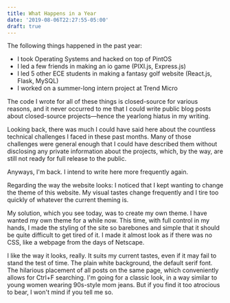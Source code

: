 ```yaml
---
title: What Happens in a Year
date: '2019-08-06T22:27:55-05:00'
draft: true
---
```

The following things happened in the past year:
- I took Operating Systems and hacked on top of PintOS
- I led a few friends in making an io game (PIXI.js, Express.js)
- I led 5 other ECE students in making a fantasy golf website (React.js, Flask, MySQL)
- I worked on a summer-long intern project at Trend Micro

The code I wrote for all of these things is closed-source for various reasons, and it never occurred to me that I could write public blog posts about closed-source projects—hence the yearlong hiatus in my writing.

Looking back, there was much I could have said here about the countless technical challenges I faced in these past months. Many of those challenges were general enough that I could have described them without disclosing any private information about the projects, which, by the way, are still not ready for full release to the public.

Anyways, I'm back. I intend to write here more frequently again. 

Regarding the way the website looks: I noticed that I kept wanting to change the theme of this website. My visual tastes change frequently and I tire too quickly of whatever the current theming is. 

My solution, which you see today, was to create my own theme. I have wanted my own theme for a while now. This time, with full control in my hands, I made the styling of the site so barebones and simple that it should be quite difficult to get tired of it. I made it almost look as if there was no CSS, like a webpage from the days of Netscape.

I like the way it looks, really. It suits my current tastes, even if it may fail to stand the test of time. The plain white background, the default serif font. The hilarious placement of all posts on the same page, which conveniently allows for Ctrl+F searching. I'm going for a classic look, in a way similar to young women wearing 90s-style mom jeans. But if you find it too atrocious to bear, I won't mind if you tell me so.
